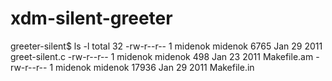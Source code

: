 xdm-silent-greeter
==================

greeter-silent$ ls -l
total 32
-rw-r--r-- 1 midenok midenok  6765 Jan 29  2011 greet-silent.c
-rw-r--r-- 1 midenok midenok   498 Jan 23  2011 Makefile.am
-rw-r--r-- 1 midenok midenok 17936 Jan 29  2011 Makefile.in

